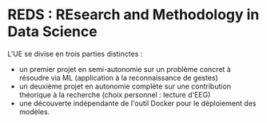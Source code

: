 # REDS : REsearch and Methodology in Data Science

L'UE se divise en trois parties distinctes :
- un premier projet en semi-autonomie sur un problème concret à résoudre via ML (application à la reconnaissance de gestes)
- un deuxième projet en autonomie complète sur une contribution théorique à la recherche (choix personnel : lecture d'EEG)
- une découverte indépendante de l'outil Docker pour le déploiement des modèles.
